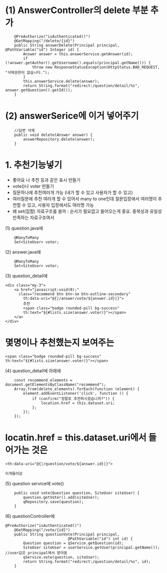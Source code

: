 # (1) AnswerController의 delete 부분 추가

```
	@PreAuthorize("isAuthenticated()")
	@GetMapping("/delete/{id}")
	public String answerDelete(Principal principal, @PathVariable("id") Integer id) {
		Answer answer = this.answerService.getAnswer(id);
		if (!answer.getAuthor().getUsername().equals(principal.getName())) {
			throw new ResponseStatusException(HttpStatus.BAD_REQUEST, "삭제권한이 없습니다.");
		}
		this.answerService.delete(answer);
		return String.format("redirect:/question/detail/%s", answer.getQuestion().getId());
	}
```




# (2) answerSerice에 이거 넣어주기

```
	//답변 삭제
	public void delete(Answer answer) {
		answerRepository.delete(answer);
	}
```	
	
# 1. 추천기능넣기

- 좋아요 나 추천 등과 같은 표시 만들기 
- vote()나 voter 만들기
- 질문하나에 추천여러개 가능 (내가 할 수 있고 사용자가 할 수 있고) 
- 여러질문에 추천 여러개 할 수 있어서 many to one인데 질문입장에서 여러명이 추천할 수 있고, 사용자 입장에서도 여러명 가능
- 왜 set(집합) 자료구조를 쓸까 : 순서가 필요없고 들어오는게 중요. 중복성과 유일성 만족하는 자료구조여서

(1) question.java에

```
	@ManyToMany
    Set<SiteUser> voter;
```    
    
(2) answer.java에 

```
	@ManyToMany
    Set<SiteUser> voter;
```    
    
(3) question_detail에 

```
<div class="my-3">
	<a href="javascript:void(0);"
	  class="recommend btn btn-sm btn-outline-secondary"
		th:data-uri="@{|/answer/vote/${answer.id}|}">
		추천
		<span class="badge rounded-pill bg-success" 
		th:text="${#lists.size(answer.voter)}"></span>
	</a>
</div>
```				


# 몇명이나 추천했는지 보여주는

```
<span class="badge rounded-pill bg-success" th:text="${#lists.size(answer.voter)}"></span>
```   
    
(4) question_detail에 아래에

```
	const recommend_elements = document.getElementsByClassName("recommend");
	Array.from(delete_elements).forEach(function (element) {
		element.addEventListener('click', function () {
			if (confirm("정말로 추천하시겠습니까?")) {
				location.href = this.dataset.uri;
			};
		});
	});
```	

# locatin.href = this.dataset.uri에서 들어가는 것은

```
<th:data-uri="@{|/question/vote/${answer.id}|}">
```						
						
	이게들어감
	
	
(5) question service에 vote()

```
	public void vote(Question question, SiteUser siteUser) {
		question.getVoter().add(siteUser);
		qRepository.save(question);
	}
```	
	
	
(6) questionController에

```
@PreAuthorize("isAuthenticated()")
	@GetMapping("/vote/{id}")
	public String questionVote(Principal principal, 
							@PathVariable("id") int id) {
		Question question = qService.getQuestion(id);
		SiteUser siteUser = userService.getUser(principal.getName()); //user값은 principal에서 받아옴
		qService.vote(question, siteUser);
		return String.format("redirect:/question/detail/%s", id);
	}
```		